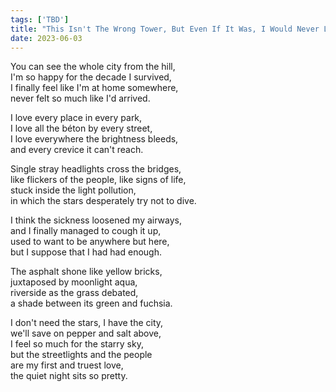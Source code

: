 ```yaml
---
tags: ['TBD']
title: "This Isn't The Wrong Tower, But Even If It Was, I Would Never Leave Once You Showed Me The View"
date: 2023-06-03
---
```


You can see the whole city from the hill,  
I'm so happy for the decade I survived,  
I finally feel like I'm at home somewhere,  
never felt so much like I'd arrived.

I love every place in every park,  
I love all the béton by every street,  
I love everywhere the brightness bleeds,  
and every crevice it can't reach.

Single stray headlights cross the bridges,  
like flickers of the people, like signs of life,  
stuck inside the light pollution,  
in which the stars desperately try not to dive.

I think the sickness loosened my airways,  
and I finally managed to cough it up,  
used to want to be anywhere but here,  
but I suppose that I had had enough.

The asphalt shone like yellow bricks,  
juxtaposed by moonlight aqua,  
riverside as the grass debated,  
a shade between its green and fuchsia.

I don't need the stars, I have the city,  
we'll save on pepper and salt above,  
I feel so much for the starry sky,  
but the streetlights and the people  
are my first and truest love,  
the quiet night sits so pretty.
